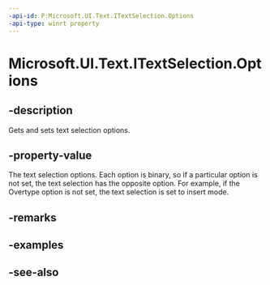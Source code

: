 ```yaml
---
-api-id: P:Microsoft.UI.Text.ITextSelection.Options
-api-type: winrt property
---
```


<!-- Property syntax
public Windows.UI.Text.SelectionOptions Options { get;  set; }
-->

# Microsoft.UI.Text.ITextSelection.Options

## -description
Gets and sets text selection options.

## -property-value
The text selection options. Each option is binary, so if a particular option is not set, the text selection has the opposite option. For example, if the Overtype option is not set, the text selection is set to insert mode.

## -remarks

## -examples

## -see-also
